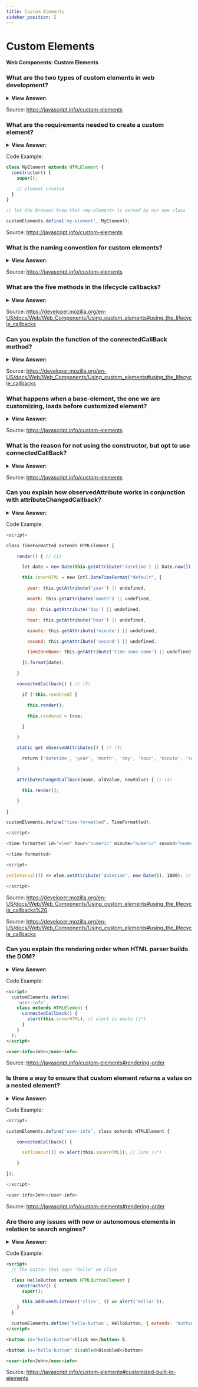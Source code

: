 ```yaml
---
title: Custom Elements
sidebar_position: 2
---
```


# Custom Elements

**Web Components: Custom Elements**

<head>
  <title>Custom Elements - JavaScript Interview Questions & Answers</title>
  <meta charSet="utf-8" />
</head>

### What are the two types of custom elements in web development?

<details>
  <summary><strong>View Answer:</strong></summary>
  <div>
  <div><strong>Interview Response:</strong> The two kinds of custom elements include autonomous custom elements and customized built-in elements. Autonomous custom elements – “all-new” elements, extending the abstract HTMLElement class. Customized built-in elements – extending built-in elements, like a customized button, based on HTMLButtonElement etc.
    </div>
  </div>
</details>

Source: <https://javascript.info/custom-elements>

### What are the requirements needed to create a custom element?

<details>
  <summary><strong>View Answer:</strong></summary>
  <div>
  <div><strong>Interview Response:</strong> To create a custom element, we need a class extension, like HTMLElement, and a customElement defined to register the new element. These requirements cover both the customized and autonomous elements. In addition, there are several methods that we can use that are optional, like connectedCallBack, for custom elements.
    </div>
  </div>
</details>

Code Example:

```js
class MyElement extends HTMLElement {
  constructor() {
    super();

    // element created
  }
}

// let the browser know that <my-element> is served by our new class

customElements.define('my-element', MyElement);
```

Source: <https://javascript.info/custom-elements>

### What is the naming convention for custom elements?

<details>
  <summary><strong>View Answer:</strong></summary>
  <div>
  <div><strong>Interview Response:</strong> Custom element name must have a hyphen -, e.g., my-element and super-button are valid names, but myelement is not. That is to ensure that there are no name conflicts between built-in and custom HTML elements.
    </div>
  </div>
</details>

Source: <https://javascript.info/custom-elements>

### What are the five methods in the lifecycle callbacks?

<details>
  <summary><strong>View Answer:</strong></summary>
  <div>
  <div><strong>Interview Response:</strong> The five methods included in the lifecycle callbacks are the connectedCallback, disconnected, adoptedCallback, attributeChangedCallback, and the observedAttributes methods.
    </div>
  </div>
</details>

Source: <https://developer.mozilla.org/en-US/docs/Web/Web_Components/Using_custom_elements#using_the_lifecycle_callbacks>

### Can you explain the function of the connectedCallBack method?

<details>
  <summary><strong>View Answer:</strong></summary>
  <div>
  <div><strong>Interview Response:</strong> The connectedCallBack is invoked each time the custom element is appended into a document-connected element. This will happen each time the node is moved and may happen before the element's contents have been fully parsed.
    </div>
  </div>
</details>

Source: <https://developer.mozilla.org/en-US/docs/Web/Web_Components/Using_custom_elements#using_the_lifecycle_callbacks>

### What happens when a base-element, the one we are customizing, loads before customized element?

<details>
  <summary><strong>View Answer:</strong></summary>
  <div>
  <div><strong>Interview Response:</strong> If the browser encounters any elements we are trying to customize before customElements.define, that is not an error. But the element is yet unknown, just like any non-standard tag.<br /><br />
  Such “undefined” elements can be styled with CSS selector :not(:defined).<br /><br />
  When customElement.define is called, they are “upgraded”: a new instance of element we are trying to customize is created for each, and connectedCallback is called. They become :defined.
    </div>
  </div>
</details>

Source: <https://javascript.info/custom-elements>

### What is the reason for not using the constructor, but opt to use connectedCallBack?

<details>
  <summary><strong>View Answer:</strong></summary>
  <div>
  <div><strong>Interview Response:</strong> The reason is simple: when constructor is called, it is yet too early. The element is created, but the browser did not yet process/assign attributes at this stage: calls to getAttribute would return null. So, we cannot really render there. Besides, if you think about it, that is better performance-wise to delay the work until it is really needed.<br /><br />
  The connectedCallback triggers when the element is added to the document. Not just appended to another element as a child but becomes a part of the page. So, we can build detached DOM, create elements, and prepare them for later use. They will only be rendered when they make it into the page.
    </div>
  </div>
</details>

Source: <https://javascript.info/custom-elements>

### Can you explain how observedAttribute works in conjunction with attributeChangedCallback?

<details>
  <summary><strong>View Answer:</strong></summary>
  <div>
  <div><strong>Interview Response:</strong> The attributeChangedCallback is invoked each time one of the custom element's attributes is added, removed, or changed. Which attributes to notice change for is specified in a static get observedAttributes method.
    </div>
  </div>
</details>

Code Example:

```js
<script>

class TimeFormatted extends HTMLElement {

    render() { // (1)

      let date = new Date(this.getAttribute('datetime') || Date.now());

      this.innerHTML = new Intl.DateTimeFormat("default", {

        year: this.getAttribute('year') || undefined,

        month: this.getAttribute('month') || undefined,

        day: this.getAttribute('day') || undefined,

        hour: this.getAttribute('hour') || undefined,

        minute: this.getAttribute('minute') || undefined,

        second: this.getAttribute('second') || undefined,

        timeZoneName: this.getAttribute('time-zone-name') || undefined,

      }).format(date);

    }

    connectedCallback() { // (2)

      if (!this.rendered) {

        this.render();

        this.rendered = true;

      }

    }

    static get observedAttributes() { // (3)

      return ['datetime', 'year', 'month', 'day', 'hour', 'minute', 'second', 'time-zone-name'];

    }

    attributeChangedCallback(name, oldValue, newValue) { // (4)

      this.render();

    }

}

customElements.define("time-formatted", TimeFormatted);

</script>

<time-formatted id="elem" hour="numeric" minute="numeric" second="numeric">

</time-formatted>

<script>

setInterval(() => elem.setAttribute('datetime', new Date()), 1000); // (5)

</script>
```

Source: <https://developer.mozilla.org/en-US/docs/Web/Web_Components/Using_custom_elements#using_the_lifecycle_callbacks%20>

Source: <https://developer.mozilla.org/en-US/docs/Web/Web_Components/Using_custom_elements#using_the_lifecycle_callbacks>

### Can you explain the rendering order when HTML parser builds the DOM?

<details>
  <summary><strong>View Answer:</strong></summary>
  <div>
  <div><strong>Interview Response:</strong> When HTML parser builds the DOM, elements are processed one after another, parents before children. E.g., if we have &#8249;outer&#8250;&#8249;inner&#8250;&#8249;/inner&#8250;&#8249;/outer&#8250;, then &#8249;outer&#8250; element is created and connected to DOM first, and then &#8249;inner>`. That leads to important consequences for custom elements that we should prepare for in our code.
    </div>
  </div>
</details>

Code Example:

```html
<script>
  customElements.define(
    'user-info',
    class extends HTMLElement {
      connectedCallback() {
        alert(this.innerHTML); // alert is empty (\*)
      }
    }
  );
</script>

<user-info>John</user-info>
```

Source: <https://javascript.info/custom-elements#rendering-order>

### Is there a way to ensure that custom element returns a value on a nested element?

<details>
  <summary><strong>View Answer:</strong></summary>
  <div>
  <div><strong>Interview Response:</strong> When HTML parser builds the DOM, elements are processed one after another, parents before children. E.g., if we have &#8249;outer&#8250;&#8249;inner&#8250;&#8249;/inner&#8250;&#8249;/outer&#8250;, then &#8249;outer&#8250; element is created and connected to DOM first, and then &#8249;inner&#8250;. That leads to important consequences for custom elements that we should prepare for in our code. To handle inner elements, we can delay actions using setTimeout to ensure that the DOM has completed loaded our document. If we would like to pass information to custom element, we can use attributes. They are available immediately or, if we really need the children, we can defer access to them with zero-delay setTimeout.
    </div>
  </div>
</details>

Code Example:

```js
<script>

customElements.define('user-info', class extends HTMLElement {

    connectedCallback() {

      setTimeout(() => alert(this.innerHTML)); // John (\*)

    }

});

</script>

<user-info>John</user-info>
```

Source: <https://javascript.info/custom-elements#rendering-order>

### Are there any issues with new or autonomous elements in relation to search engines?

<details>
  <summary><strong>View Answer:</strong></summary>
  <div>
  <div><strong>Interview Response:</strong> Yes, a new or autonomous element like &#8249;my-element&#8250; do not give a search engine enough information, like associated semantics. They are not known to search engines and accessibility devices cannot translate them. To fix this, we can extend and customize built-in HTML elements by inheriting from their classes.
    </div>
  </div>
</details>

Code Example:

```html
<script>
  // The button that says "hello" on click

  class HelloButton extends HTMLButtonElement {
    constructor() {
      super();

      this.addEventListener('click', () => alert('Hello!'));
    }
  }

  customElements.define('hello-button', HelloButton, { extends: 'button' });
</script>

<button is="hello-button">Click me</button> ß

<button is="hello-button" disabled>Disabled</button>

<user-info>John</user-info>
```

Source: <https://javascript.info/custom-elements#customized-built-in-elements>
